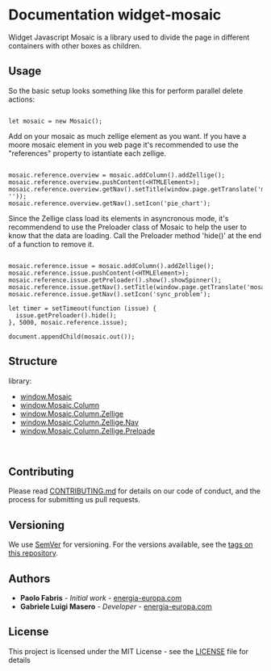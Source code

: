 # Documentation widget-mosaic

Widget Javascript Mosaic is a library used to divide the page in different containers with other boxes as children.

## Usage

So the basic setup looks something like this for perform parallel delete actions:

```

let mosaic = new Mosaic();

```

Add on your mosaic as much zellige element as you want.
If you have a moore mosaic element in you web page it's recommended to use the "references" property to istantiate each zellige.

```

mosaic.reference.overview = mosaic.addColumn().addZellige();
mosaic.reference.overview.pushContent(<HTMLElement>);
mosaic.reference.overview.getNav().setTitle(window.page.getTranslate('mosaic.status', ''));
mosaic.reference.overview.getNav().setIcon('pie_chart');

```
Since the Zellige class load its elements in asyncronous mode, it's recommendend to use the Preloader class of Mosaic to help the user to know that the data are loading. Call the Preloader method 'hide()' at the end of a function to remove it.

```

mosaic.reference.issue = mosaic.addColumn().addZellige();
mosaic.reference.issue.pushContent(<HTMLElement>);
mosaic.reference.issue.getPreloader().show().showSpinner();
mosaic.reference.issue.getNav().setTitle(window.page.getTranslate('mosaic.issue'));
mosaic.reference.issue.getNav().setIcon('sync_problem');

let timer = setTimeout(function (issue) {
  issue.getPreloader().hide();
}, 5000, mosaic.reference.issue);

document.appendChild(mosaic.out());

```

## Structure

library:
- [window.Mosaic](https://github.com/energia-source/widget-mosaic/tree/main/lib)
- [window.Mosaic.Column](https://github.com/energia-source/widget-mosaic/tree/main/lib)
- [window.Mosaic.Column.Zellige](https://github.com/energia-source/widget-mosaic/tree/main/lib)
- [window.Mosaic.Column.Zellige.Nav](https://github.com/energia-source/widget-mosaic/tree/main/lib)
- [window.Mosaic.Column.Zellige.Preloade](https://github.com/energia-source/widget-mosaic/tree/main/lib)

<br>

## Contributing

Please read [CONTRIBUTING.md](https://github.com/energia-source/widget-xkr/blob/main/CONTRIBUTING.md) for details on our code of conduct, and the process for submitting us pull requests.

## Versioning

We use [SemVer](https://semver.org/) for versioning. For the versions available, see the [tags on this repository](https://github.com/energia-source/widget-xkr/tags). 

## Authors

* **Paolo Fabris** - *Initial work* - [energia-europa.com](https://www.energia-europa.com/)
* **Gabriele Luigi Masero** - *Developer* - [energia-europa.com](https://www.energia-europa.com/)

## License

This project is licensed under the MIT License - see the [LICENSE](LICENSE) file for details
